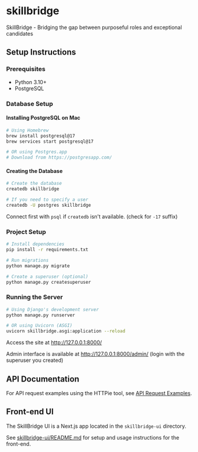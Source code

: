 # skillbridge

SkillBridge - Bridging the gap between purposeful roles and exceptional candidates

## Setup Instructions

### Prerequisites

- Python 3.10+
- PostgreSQL

### Database Setup

#### Installing PostgreSQL on Mac

```bash
# Using Homebrew
brew install postgresql@17
brew services start postgresql@17

# OR using Postgres.app
# Download from https://postgresapp.com/
```

#### Creating the Database

```bash
# Create the database
createdb skillbridge

# If you need to specify a user
createdb -U postgres skillbridge
```

Connect first with `psql` if `createdb` isn't available. (check for `-17` suffix)

### Project Setup

```bash
# Install dependencies
pip install -r requirements.txt

# Run migrations
python manage.py migrate

# Create a superuser (optional)
python manage.py createsuperuser
```

### Running the Server

```bash
# Using Django's development server
python manage.py runserver

# OR using Uvicorn (ASGI)
uvicorn skillbridge.asgi:application --reload
```

Access the site at http://127.0.0.1:8000/

Admin interface is available at http://127.0.0.1:8000/admin/ (login with the superuser you created)

## API Documentation

For API request examples using the HTTPie tool, see [API Request Examples](docs/request-examples.md).

## Front-end UI

The SkillBridge UI is a Next.js app located in the `skillbridge-ui` directory.

See [skillbridge-ui/README.md](./skillbridge-ui/README.md) for setup and usage instructions for the front-end.
